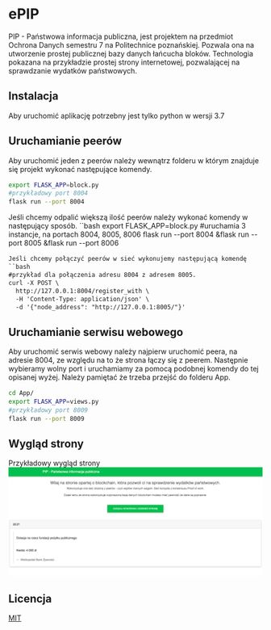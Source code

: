 # ePIP

PIP - Państwowa informacja publiczna, jest projektem na przedmiot Ochrona Danych semestru 7 na Politechnice poznańskiej.
Pozwala ona na utworzenie prostej publicznej bazy danych łańcucha bloków. 
Technologia pokazana na przykładzie prostej strony internetowej, pozwalającej na sprawdzanie wydatków państwowych.

## Instalacja

Aby uruchomić aplikację potrzebny jest tylko python w wersji 3.7


## Uruchamianie peerów

Aby uruchomić jeden z peerów należy wewnątrz folderu w którym znajduje się projekt wykonać następujące komendy.
```bash
export FLASK_APP=block.py
#przykładowy port 8004
flask run --port 8004
```
Jeśli chcemy odpalić większą ilość peerów należy wykonać komendy w następujący sposób.
``bash
export FLASK_APP=block.py
#uruchamia 3 instancje, na portach 8004, 8005, 8006
flask run --port 8004 &flask run --port 8005 &flask run --port 8006 
```
Jeśli chcemy połączyć peerów w sieć wykonujemy następującą komendę
``bash
#przykład dla połączenia adresu 8004 z adresem 8005.
curl -X POST \                              
  http://127.0.0.1:8004/register_with \
  -H 'Content-Type: application/json' \
  -d '{"node_address": "http://127.0.0.1:8005/"}'
```

## Uruchamianie serwisu webowego

Aby uruchomić serwis webowy należy najpierw uruchomić peera, na adresie 8004, ze względu na to że strona łączy się z peerem.
Następnie wybieramy wolny port i uruchamiamy za pomocą podobnej komendy do tej opisanej wyżej. 
Należy pamiętać że trzeba przejść do folderu App.
```bash
cd App/
export FLASK_APP=views.py
#przykładowy port 8009
flask run --port 8009
```

## Wygląd strony
Przykładowy wygląd strony
![alt text](https://github.com/DalduK/OD_Projekt_Blockchain/blob/master/Screenshot.png?raw=true)

## Licencja
[MIT](https://choosealicense.com/licenses/mit/)

